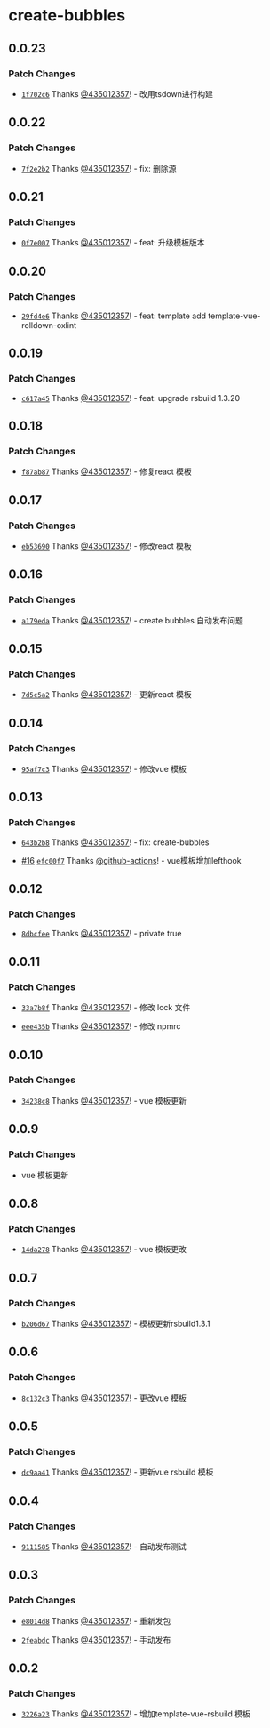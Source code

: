 # create-bubbles

## 0.0.23

### Patch Changes

- [`1f702c6`](https://github.com/435012357/bubblesjs/commit/1f702c6051e2f7957348441eb407e7318089cd90) Thanks [@435012357](https://github.com/435012357)! - 改用tsdown进行构建

## 0.0.22

### Patch Changes

- [`7f2e2b2`](https://github.com/435012357/bubblesjs/commit/7f2e2b2148aa67e6c27d9b2f5d7007a2f2ded9c8) Thanks [@435012357](https://github.com/435012357)! - fix: 删除源

## 0.0.21

### Patch Changes

- [`0f7e007`](https://github.com/435012357/bubblesjs/commit/0f7e007d1b410a5a418d4410935d6bc6fbc14557) Thanks [@435012357](https://github.com/435012357)! - feat: 升级模板版本

## 0.0.20

### Patch Changes

- [`29fd4e6`](https://github.com/435012357/bubblesjs/commit/29fd4e618366b274a43dbf1d0c3d28b4f92bbac0) Thanks [@435012357](https://github.com/435012357)! - feat: template add template-vue-rolldown-oxlint

## 0.0.19

### Patch Changes

- [`c617a45`](https://github.com/435012357/bubblesjs/commit/c617a454f42cc4f5c14cafa814107f60e4d04004) Thanks [@435012357](https://github.com/435012357)! - feat: upgrade rsbuild 1.3.20

## 0.0.18

### Patch Changes

- [`f87ab87`](https://github.com/435012357/bubblesjs/commit/f87ab877e17b9208a10addbefadd6b75ab6e3b2d) Thanks [@435012357](https://github.com/435012357)! - 修复react 模板

## 0.0.17

### Patch Changes

- [`eb53690`](https://github.com/435012357/bubblesjs/commit/eb536903c23753d7d6e4890d86b7884097bc64de) Thanks [@435012357](https://github.com/435012357)! - 修改react 模板

## 0.0.16

### Patch Changes

- [`a179eda`](https://github.com/435012357/bubblesjs/commit/a179eda39b38de4c0da270f4d8d7e95abcf0a556) Thanks [@435012357](https://github.com/435012357)! - create bubbles 自动发布问题

## 0.0.15

### Patch Changes

- [`7d5c5a2`](https://github.com/435012357/bubblesjs/commit/7d5c5a22d3bf1f83a88770b7833f623cd5907b7a) Thanks [@435012357](https://github.com/435012357)! - 更新react 模板

## 0.0.14

### Patch Changes

- [`95af7c3`](https://github.com/435012357/bubblesjs/commit/95af7c3003851a1d6f20eb92b0136f2d8fc4b8cf) Thanks [@435012357](https://github.com/435012357)! - 修改vue 模板

## 0.0.13

### Patch Changes

- [`643b2b8`](https://github.com/435012357/bubblesjs/commit/643b2b8b559dafa5f88190f27dbef8bb93771c6a) Thanks [@435012357](https://github.com/435012357)! - fix: create-bubbles

- [#16](https://github.com/435012357/bubblesjs/pull/16) [`efc00f7`](https://github.com/435012357/bubblesjs/commit/efc00f703b9f05053e324fbfda9692f7f43d827d) Thanks [@github-actions](https://github.com/apps/github-actions)! - vue模板增加lefthook

## 0.0.12

### Patch Changes

- [`8dbcfee`](https://github.com/435012357/bubblesjs/commit/8dbcfeee5ce4cb7a9f566dc2635d0b42c7dc02ac) Thanks [@435012357](https://github.com/435012357)! - private true

## 0.0.11

### Patch Changes

- [`33a7b8f`](https://github.com/435012357/bubblesjs/commit/33a7b8ff1b69b0c290a035f0482a759e4bee278d) Thanks [@435012357](https://github.com/435012357)! - 修改 lock 文件

- [`eee435b`](https://github.com/435012357/bubblesjs/commit/eee435b77dd8b37fb3db9b1ba1618ed997d6deff) Thanks [@435012357](https://github.com/435012357)! - 修改 npmrc

## 0.0.10

### Patch Changes

- [`34238c8`](https://github.com/435012357/bubblesjs/commit/34238c8334f904b855f5983f2e034d9deeda6316) Thanks [@435012357](https://github.com/435012357)! - vue 模板更新

## 0.0.9

### Patch Changes

- vue 模板更新

## 0.0.8

### Patch Changes

- [`14da278`](https://github.com/435012357/bubblesjs/commit/14da278d1859e3a92ee52f4ae177d7ff3f8fb3ef) Thanks [@435012357](https://github.com/435012357)! - vue 模板更改

## 0.0.7

### Patch Changes

- [`b206d67`](https://github.com/435012357/bubblesjs/commit/b206d6773c07356ff210671acd81697855274649) Thanks [@435012357](https://github.com/435012357)! - 模板更新rsbuild1.3.1

## 0.0.6

### Patch Changes

- [`8c132c3`](https://github.com/435012357/bubblesjs/commit/8c132c3f3fd4fc6e27fb83aea7d56902ae6c25d9) Thanks [@435012357](https://github.com/435012357)! - 更改vue 模板

## 0.0.5

### Patch Changes

- [`dc9aa41`](https://github.com/435012357/bubblesjs/commit/dc9aa41cccf9118a3fe7a2ea2c29498aec90bde2) Thanks [@435012357](https://github.com/435012357)! - 更新vue rsbuild 模板

## 0.0.4

### Patch Changes

- [`9111585`](https://github.com/435012357/bubblesjs/commit/911158564827fd4b52c415ba4c117497e436508f) Thanks [@435012357](https://github.com/435012357)! - 自动发布测试

## 0.0.3

### Patch Changes

- [`e8014d8`](https://github.com/435012357/bubblesjs/commit/e8014d8ee6723ba4e6daabd2e2ec2231423123ba) Thanks [@435012357](https://github.com/435012357)! - 重新发包

- [`2feabdc`](https://github.com/435012357/bubblesjs/commit/2feabdc13232cc0eb0a66a3609f2ed28e8d378b6) Thanks [@435012357](https://github.com/435012357)! - 手动发布

## 0.0.2

### Patch Changes

- [`3226a23`](https://github.com/435012357/bubblesjs/commit/3226a2347421b35fe9665abda0f65da141834204) Thanks [@435012357](https://github.com/435012357)! - 增加template-vue-rsbuild 模板

